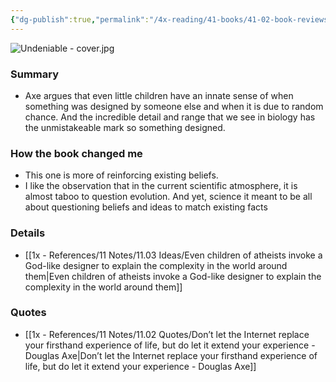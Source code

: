 ```yaml
---
{"dg-publish":true,"permalink":"/4x-reading/41-books/41-02-book-reviews/undeniable-how-biology-confirms-our-intuition-that-life-is-designed-douglas-axe/","title":"Undeniable - How Biology Confirms Our Intuition That Life Is Designed - Douglas Axe","noteIcon":""}
---
```


![Undeniable - cover.jpg](/img/user/4x%20-%20Reading/41%20Books/41.02%20Book%20reviews/Undeniable%20-%20cover.jpg)
### Summary
- Axe argues that even little children have an innate sense of when something was designed by someone else and when it is due to random chance. And the incredible detail and range that we see in biology has the unmistakeable mark so something designed.

### How the book changed me
- This one is more of reinforcing existing beliefs.
- I like the observation that in the current scientific atmosphere, it is almost taboo to question evolution. And yet, science it meant to be all about questioning beliefs and ideas to match existing facts

### Details
- [[1x - References/11 Notes/11.03 Ideas/Even children of atheists invoke a God-like designer to explain the complexity in the world around them\|Even children of atheists invoke a God-like designer to explain the complexity in the world around them]]

### Quotes
- [[1x - References/11 Notes/11.02 Quotes/Don’t let the Internet replace your firsthand experience of life, but do let it extend your experience - Douglas Axe\|Don’t let the Internet replace your firsthand experience of life, but do let it extend your experience - Douglas Axe]]

